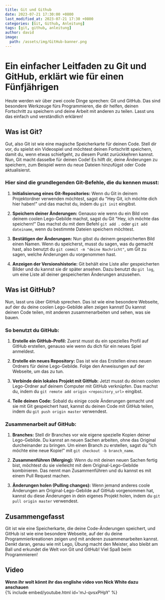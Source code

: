 ```yaml
---
title: Git und Github
date: 2023-07-21 17:30:00 +0800
last_modified_at: 2023-07-21 17:30 +0800
categories: [Git, Github, Anleitung]
tags: [git, github, anleitung]
author: david
image:
  path: /assets/img/GitHub-banner.png
---
```

# Ein einfacher Leitfaden zu Git und GitHub, erklärt wie für einen Fünfjährigen
Heute werden wir über zwei coole Dinge sprechen: Git und GitHub. Das sind besondere Werkzeuge fürs Programmieren, die dir helfen, deinen Fortschritt zu speichern und deine Arbeit mit anderen zu teilen. Lasst uns das einfach und verständlich erklären!

## Was ist Git?
Gut, also Git ist wie eine magische Speicherkarte für deinen Code. Stell dir vor, du spielst ein Videospiel und möchtest deinen Fortschritt speichern, damit du, wenn etwas schiefgeht, zu diesem Punkt zurückkehren kannst. Nun, Git macht dasselbe für deinen Code! Es hilft dir, deine Änderungen zu speichern, zum Beispiel wenn du neue Dateien hinzufügst oder Code aktualisierst.

### Hier sind die grundlegenden Git-Befehle, die du kennen musst:
1. **Initialisierung eines Git-Repositories:** Wenn du Git in deinem Projektordner verwenden möchtest, sagst du "Hey Git, ich möchte dich hier haben!" und das machst du, indem du `git init` eingibst.

2. **Speichern deiner Änderungen:** Genauso wie wenn du ein Bild von deinem coolen Lego-Gebilde machst, sagst du Git "Hey, ich möchte das speichern!" Das machst du mit dem Befehl `git add .` oder `git add dateiname`, wenn du bestimmte Dateien speichern möchtest.

3. **Bestätigen der Änderungen:** Nun gibst du deinem gespeicherten Bild einen Namen. Wenn du speicherst, musst du sagen, was du gemacht hast, also benutzt du `git commit -m "deine Nachricht"`, um Git zu sagen, welche Änderungen du vorgenommen hast.

4. **Anzeigen der Versionshistorie:** Git behält eine Liste aller gespeicherten Bilder und du kannst sie dir später ansehen. Dazu benutzt du `git log`, um eine Liste all deiner gespeicherten Änderungen anzusehen.

## Was ist GitHub?
Nun, lasst uns über GitHub sprechen. Das ist wie eine besondere Webseite, auf der du deine coolen Lego-Gebilde allen zeigen kannst! Du kannst deinen Code teilen, mit anderen zusammenarbeiten und sehen, was sie bauen.

### So benutzt du GitHub:
1. **Erstelle ein GitHub-Profil:** Zuerst musst du ein spezielles Profil auf GitHub erstellen, genauso wie wenn du dich für ein neues Spiel anmeldest.

2. **Erstelle ein neues Repository:** Das ist wie das Erstellen eines neuen Ordners für deine Lego-Gebilde. Folge den Anweisungen auf der Webseite, um das zu tun.

3. **Verbinde dein lokales Projekt mit GitHub:** Jetzt musst du deinen coolen Lego-Ordner auf deinem Computer mit GitHub verknüpfen. Das machst du, indem du `git remote add origin <repository_url>` eingibst.

4. **Teile deinen Code:** Sobald du einige coole Änderungen gemacht und sie mit Git gespeichert hast, kannst du deinen Code mit GitHub teilen, indem du `git push origin master` verwendest.

### Zusammenarbeit auf GitHub:
1. **Branches:** Stell dir Branches vor wie eigene spezielle Kopien deiner Lego-Gebilde. Du kannst an neuen Sachen arbeiten, ohne das Original durcheinander zu bringen. Um einen Branch zu erstellen, sagst du "Ich möchte eine neue Kopie!" mit `git checkout -b branch_name`.

2. **Zusammenführen (Merging):** Wenn du mit deinen neuen Sachen fertig bist, möchtest du sie vielleicht mit dem Original-Lego-Gebilde kombinieren. Das nennt man Zusammenführen und du kannst es mit einem Pull Request machen.

3. **Änderungen holen (Pulling changes):** Wenn jemand anderes coole Änderungen am Original-Lego-Gebilde auf GitHub vorgenommen hat, kannst du diese Änderungen in dein eigenes Projekt holen, indem du `git pull origin master` verwendest.

## Zusammengefasst
Git ist wie eine Speicherkarte, die deine Code-Änderungen speichert, und GitHub ist wie eine besondere Webseite, auf der du deine Programmierkreationen zeigen und mit anderen zusammenarbeiten kannst. Denkt daran, genau wie mit Lego, Übung macht den Meister, also bleibt am Ball und erkundet die Welt von Git und GitHub! Viel Spaß beim Programmieren!

## Video
**Wenn ihr wolt könnt ihr das englishe video von Nick White dazu anschauen**<br>
{% include embed/youtube.html id='mJ-qvsxPHpY' %}
